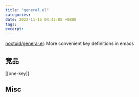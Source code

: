 ```yaml
---
title: "general.el"
categories: 
date: 2022-11-15 04:42:08 +0800
tags: 
excerpt: 
---
```


[noctuid/general.el](https://github.com/noctuid/general.el): More convenient key definitions in emacs


## 竞品

[[one-key]]



## Misc



